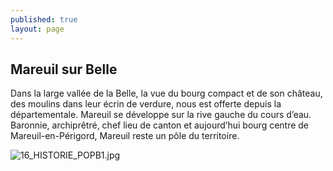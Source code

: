 ```yaml
---
published: true
layout: page
---
```

## Mareuil sur Belle

Dans la large vallée de la Belle, la vue du bourg compact et de son château, des moulins dans leur écrin de verdure, nous est offerte depuis la départementale. Mareuil se développe sur la rive gauche du cours d’eau. Baronnie, archiprêtré, chef lieu de canton et aujourd’hui bourg centre de Mareuil-en-Périgord, Mareuil reste un pôle du territoire.

![16_HISTORIE_POPB1.jpg]({{site.baseurl}}/data/images/16/histoire/16_HISTORIE_POPB1.jpg)

